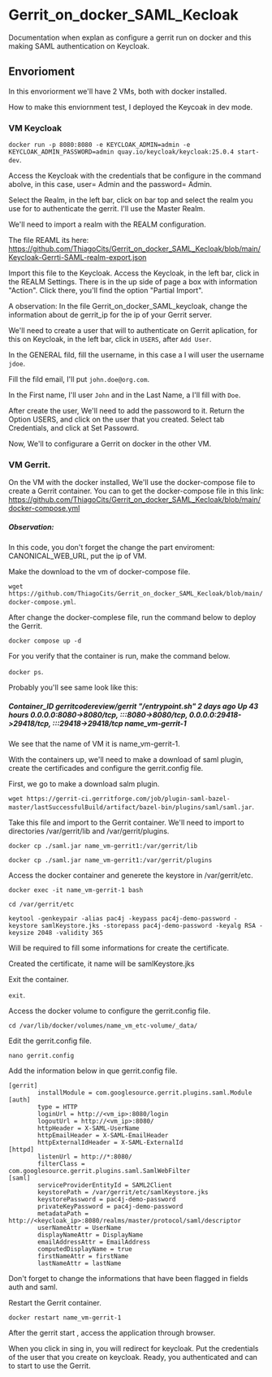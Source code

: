 # Gerrit_on_docker_SAML_Kecloak
Documentation when explan as configure a gerrit run on docker and this making SAML authentication on Keycloak.  

## Envorioment
In this envoriorment we'll have 2 VMs, both with docker installed. 

How to make this  enviornment test, I deployed the Keycoak in dev mode. 

### VM Keycloak 

`docker run -p 8080:8080 -e KEYCLOAK_ADMIN=admin -e KEYCLOAK_ADMIN_PASSWORD=admin quay.io/keycloak/keycloak:25.0.4 start-dev`.

Access the Keycloak with the credentials that be configure in the command abolve, in this case, user= Admin and the password= Admin.

Select the Realm, in the left bar, click on bar top and select the realm you use for to authenticate the gerrit. I'll use the Master Realm. 

We'll need to import a realm with the REALM configuration.

The file REAML its here: https://github.com/ThiagoCits/Gerrit_on_docker_SAML_Kecloak/blob/main/Keycloak-Gerrti-SAML-realm-export.json

Import this file to the Keycloak. Access the Keycloak, in the left bar, click in the REALM Settings. There is in the up side of page a box with information "Action". Click there, you'll find the option "Partial Import". 

A observation: In the file Gerrit_on_docker_SAML_keycloak, change the information about de gerrit_ip for the ip of your Gerrit server. 

We'll need to create a user that will to authenticate on Gerrit aplication, for this on Keycloak, in the left bar, click in `USERS`, after `Add User`.

In the GENERAL fild, fill the username, in this case a I will user the username `jdoe`.

Fill the fild email, I'll put `john.doe@org.com`.

In the First name, I'll user `John` and  in the Last Name, a I'll fill with `Doe`.

After create the user, We'll need to add the passoword to it.
Return the Option USERS, and click on the user that you created.
Select tab Credentials, and click at Set Passowrd.

Now, We'll to configurare a Gerrit on docker in the other VM. 

### VM Gerrit.
On the  VM with the docker installed, We'll use the docker-compose file to create a Gerrit container.
You can to get the docker-compose file in this link: https://github.com/ThiagoCits/Gerrit_on_docker_SAML_Kecloak/blob/main/docker-compose.yml
##### Observation: 
In this code, you don't forget the change the part enviroment: CANONICAL_WEB_URL, put the ip of VM. 

Make the download to the vm of docker-compose file. 

`wget https://github.com/ThiagoCits/Gerrit_on_docker_SAML_Kecloak/blob/main/docker-compose.yml`.

After change the docker-complese file, run the command below to deploy the Gerrit. 

`docker compose up -d`

For you verify that the container is run, make the command below. 

`docker ps`.

Probably you'll see same look like this:

##### Container_ID   gerritcodereview/gerrit   "/entrypoint.sh"   2 days ago   Up 43 hours   0.0.0.0:8080->8080/tcp, :::8080->8080/tcp, 0.0.0.0:29418->29418/tcp, :::29418->29418/tcp   name_vm-gerrit-1

We see that the name of VM it is name_vm-gerrit-1.

With the containers up, we'll need to make a download of saml plugin, create the certificades and configure the gerrit.config file. 

First, we go to make a download salm plugin.

`wget https://gerrit-ci.gerritforge.com/job/plugin-saml-bazel-master/lastSuccessfulBuild/artifact/bazel-bin/plugins/saml/saml.jar`.

Take this file and import to the Gerrit container. We'll need to import to directories /var/gerrit/lib and /var/gerrit/plugins. 

`docker cp ./saml.jar name_vm-gerrit1:/var/gerrit/lib`

`docker cp ./saml.jar name_vm-gerrit1:/var/gerrit/plugins`

Access the docker container and generete the keystore in /var/gerrit/etc.

`docker exec -it name_vm-gerrit-1 bash`

`cd /var/gerrit/etc`

`keytool -genkeypair -alias pac4j -keypass pac4j-demo-password -keystore samlKeystore.jks -storepass pac4j-demo-password -keyalg RSA -keysize 2048 -validity 365`

Will be required to fill some informations for create the certificate.

Created the certificate, it name will be samlKeystore.jks

Exit the container.

`exit`.

Access the docker volume to configure the gerrit.config file. 

`cd /var/lib/docker/volumes/name_vm_etc-volume/_data/`

Edit the gerrit.config file.

`nano gerrit.config`

Add the information below in que gerrit.config file. 

```
[gerrit]
        installModule = com.googlesource.gerrit.plugins.saml.Module
[auth]
        type = HTTP
        loginUrl = http://<vm_ip>:8080/login
        logoutUrl = http://<vm_ip>:8080/
        httpHeader = X-SAML-UserName
        httpEmailHeader = X-SAML-EmailHeader
        httpExternalIdHeader = X-SAML-ExternalId
[httpd]
        listenUrl = http://*:8080/
        filterClass = com.googlesource.gerrit.plugins.saml.SamlWebFilter
[saml]
        serviceProviderEntityId = SAML2Client
        keystorePath = /var/gerrit/etc/samlKeystore.jks
        keystorePassword = pac4j-demo-password
        privateKeyPassword = pac4j-demo-password
        metadataPath = http://<keycloak_ip>:8080/realms/master/protocol/saml/descriptor
        userNameAttr = UserName
        displayNameAttr = DisplayName
        emailAddressAttr = EmailAddress
        computedDisplayName = true
        firstNameAttr = firstName
        lastNameAttr = lastName

```

Don't forget to change the informations that have been flagged in fields auth and saml. 

Restart the Gerrit container. 

`docker restart name_vm-gerrit-1`

After the gerrit start , access the application through browser. 

When you click in sing in, you will redirect for keycloak. Put the credentials of the user that you create on keycloak. Ready, you authenticated and can to start to use the Gerrit. 


